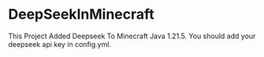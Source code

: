 # DeepSeekInMinecraft
This Project Added Deepseek To Minecraft Java 1.21.5.
You should add your deepseek api key in config.yml.
